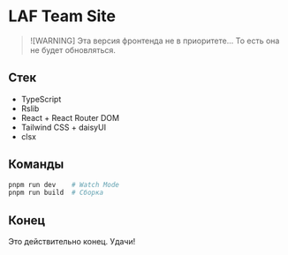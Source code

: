 # LAF Team Site

<!-- prettier-ignore -->
> ![WARNING]
> Эта версия фронтенда не в приоритете... То есть она не будет обновляться.

## Стек

- TypeScript
- Rslib
- React + React Router DOM
- Tailwind CSS + daisyUI
- clsx

## Команды

```bash
pnpm run dev    # Watch Mode
pnpm run build  # Сборка
```

## Конец

Это действительно конец. Удачи!
